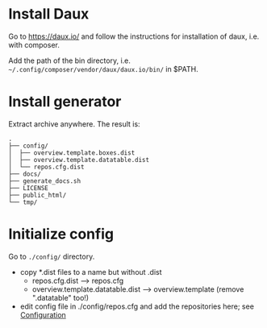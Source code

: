# Install Daux #

Go to <https://daux.io/> and follow the instructions for installation of daux, i.e. with composer.

Add the path of the bin directory, i.e. `~/.config/composer/vendor/daux/daux.io/bin/` in $PATH.

# Install generator #

Extract archive anywhere. The result is:

```text
.
├── config/
│  ├── overview.template.boxes.dist
│  ├── overview.template.datatable.dist
│  └── repos.cfg.dist
├── docs/
├── generate_docs.sh
├── LICENSE
├── public_html/
└── tmp/
```

# Initialize config #

Go to `./config/` directory.

* copy *.dist files to a name but without .dist
  * repos.cfg.dist --> repos.cfg
  * overview.template.datatable.dist --> overview.template (remove ".datatable" too!)
* edit config file in ./config/repos.cfg and add the repositories here; see [Configuration](30_Configuration.md)

